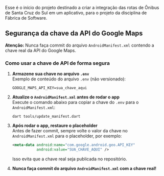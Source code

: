 Esse é o início do projeto destinado a criar a integração das rotas de Ônibus de Santa Cruz do Sul em um aplicativo, para o projeto da disciplina de Fábrica de Software.

## Segurança da chave da API do Google Maps

**Atenção:** Nunca faça commit do arquivo `AndroidManifest.xml` contendo a chave real da API do Google Maps.

### Como usar a chave de API de forma segura

1. **Armazene sua chave no arquivo `.env`**  
   Exemplo de conteúdo do arquivo `.env` (não versionado):
   ```
   GOOGLE_MAPS_API_KEY=sua_chave_aqui
   ```

2. **Atualize o `AndroidManifest.xml` antes de rodar o app**  
   Execute o comando abaixo para copiar a chave do `.env` para o `AndroidManifest.xml`:
   ```
   dart tools/update_manifest.dart
   ```

3. **Após rodar o app, restaure o placeholder**  
   Antes de fazer commit, sempre volte o valor da chave no `AndroidManifest.xml` para o placeholder, por exemplo:
   ```xml
   <meta-data android:name="com.google.android.geo.API_KEY"
              android:value="SUA_CHAVE_AQUI" />
   ```
   Isso evita que a chave real seja publicada no repositório.

4. **Nunca faça commit do arquivo `AndroidManifest.xml` com a chave real!**
